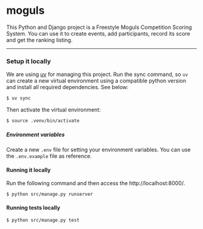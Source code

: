 # moguls

This Python and Django project is a Freestyle Moguls Competition Scoring System. You can use it to create events, add participants, record its score and get the ranking listing.

---

### Setup it locally

We are using [uv](https://github.com/astral-sh/uv) for managing this project. Run the sync command, so `uv` can create a new virtual environment using a compatible python version and install all required dependencies. See below:

```bash
$ uv sync
```

Then activate the virtual environment:

```bash
$ source .venv/bin/activate
```

##### Environment variables

Create a new `.env` file for setting your environment variables. You can use the `.env.example` file as reference.

#### Running it locally

Run the following command and then access the http://localhost:8000/.

```
$ python src/manage.py runserver
```

#### Running tests locally

```
$ python src/manage.py test
```
